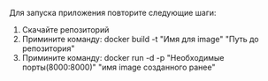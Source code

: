 Для запуска приложения повторите следующие шаги:
1. Скачайте репозиторий
2. Примините команду: docker build -t "Имя для image" "Путь до репозитория"
3. Примините команду: docker run -d -p "Необходимые порты(8000:8000)" "имя image созданного ранее"

